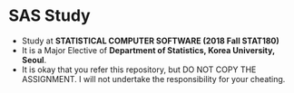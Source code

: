 # SAS Study
* Study at **STATISTICAL COMPUTER SOFTWARE (2018 Fall STAT180)**
* It is a Major Elective of **Department of Statistics, Korea University, Seoul**.
* It is okay that you refer this repository, but DO NOT COPY THE ASSIGNMENT. I will not undertake the responsibility for your cheating.

